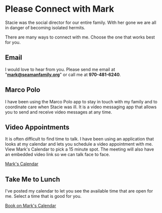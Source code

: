 # Please Connect with Mark

Stacie was the social director for our entire family.  With her gone we are all in danger of becoming isolated hermits.

There are many ways to connect with me.  Choose the one that works best for you.


## Email

I would love to hear from you.  Please send me email at "**mark@seamanfamily.org**" or call me at **970-481-6240**.

## Marco Polo

I have been using the Marco Polo app to stay in touch with my family and to coordinate care when Stacie was
ill.  It is a video messaging app that allows you to send and receive video messages at any time.

## Video Appointments

It is often difficult to find time to talk. I have been using an application that looks at my calendar and 
lets you schedule a video appointment with me.  View Mark's Calendar to pick
a 15 minute spot.  The meeting will also have an embedded video link so we can talk face to face.

<a class="btn brown m-3" href="https://cal.com/mdseaman/15min" target="share">Mark's Calendar</a>


## Take Me to Lunch

I've posted my calendar to let you see the available time that are open for me.  Select a time that is good for you.

<a class="btn brown m-3" href="https://cal.com/mdseaman/lunch-with-mark" target="share">Book on Mark's Calendar</a>

